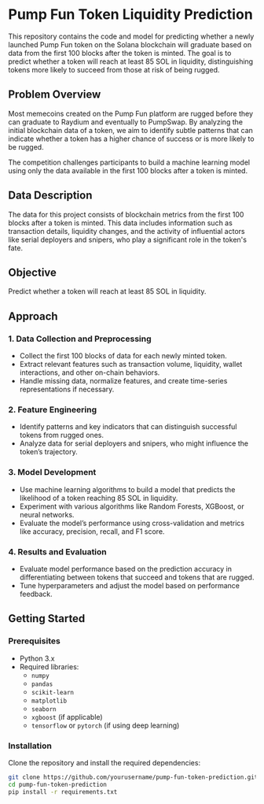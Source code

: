 # Pump Fun Token Liquidity Prediction

This repository contains the code and model for predicting whether a newly launched Pump Fun token on the Solana blockchain will graduate based on data from the first 100 blocks after the token is minted. The goal is to predict whether a token will reach at least 85 SOL in liquidity, distinguishing tokens more likely to succeed from those at risk of being rugged.

## Problem Overview

Most memecoins created on the Pump Fun platform are rugged before they can graduate to Raydium and eventually to PumpSwap. By analyzing the initial blockchain data of a token, we aim to identify subtle patterns that can indicate whether a token has a higher chance of success or is more likely to be rugged. 

The competition challenges participants to build a machine learning model using only the data available in the first 100 blocks after a token is minted.

## Data Description

The data for this project consists of blockchain metrics from the first 100 blocks after a token is minted. This data includes information such as transaction details, liquidity changes, and the activity of influential actors like serial deployers and snipers, who play a significant role in the token's fate.

## Objective

Predict whether a token will reach at least 85 SOL in liquidity.

## Approach

### 1. Data Collection and Preprocessing
- Collect the first 100 blocks of data for each newly minted token.
- Extract relevant features such as transaction volume, liquidity, wallet interactions, and other on-chain behaviors.
- Handle missing data, normalize features, and create time-series representations if necessary.

### 2. Feature Engineering
- Identify patterns and key indicators that can distinguish successful tokens from rugged ones.
- Analyze data for serial deployers and snipers, who might influence the token’s trajectory.

### 3. Model Development
- Use machine learning algorithms to build a model that predicts the likelihood of a token reaching 85 SOL in liquidity.
- Experiment with various algorithms like Random Forests, XGBoost, or neural networks.
- Evaluate the model’s performance using cross-validation and metrics like accuracy, precision, recall, and F1 score.

### 4. Results and Evaluation
- Evaluate model performance based on the prediction accuracy in differentiating between tokens that succeed and tokens that are rugged.
- Tune hyperparameters and adjust the model based on performance feedback.

## Getting Started

### Prerequisites

- Python 3.x
- Required libraries:
    - `numpy`
    - `pandas`
    - `scikit-learn`
    - `matplotlib`
    - `seaborn`
    - `xgboost` (if applicable)
    - `tensorflow` or `pytorch` (if using deep learning)

### Installation

Clone the repository and install the required dependencies:

```bash
git clone https://github.com/yourusername/pump-fun-token-prediction.git
cd pump-fun-token-prediction
pip install -r requirements.txt
